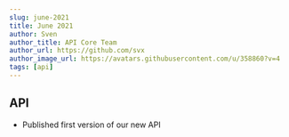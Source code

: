 ```yaml
---
slug: june-2021
title: June 2021
author: Sven
author_title: API Core Team
author_url: https://github.com/svx
author_image_url: https://avatars.githubusercontent.com/u/358860?v=4
tags: [api]
---
```


## API

- Published first version of our new API